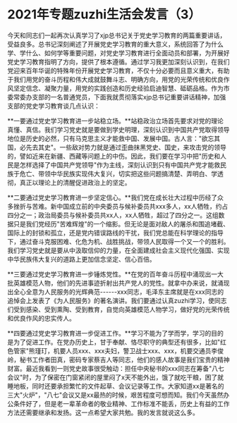 # 2021年专题zuzhi生活会发言（3）

今天和同志们一起再次认真学习了xjp总书记关于党史学习教育的两篇重要讲话，受益良多。总书记深刻阐述了开展党史学习教育的重大意义，系统回答了为什么学、学什么、如何学等重要问题，对党史学习教育进行全面动员和部署，为开展好党史学习教育指明了方向，提供了根本遵循。通过学习我更加深刻认识到，在我们党迎来百年华诞的特殊年份开展党史学习教育，不仅十分必要而且意义重大，有助于我们用党的奋斗历程和伟大成就鼓舞斗志、明确方向，用党的光荣传统和优良作风坚定信念、凝聚力量，用党的实践创造和历史经验启迪智慧、砥砺品格。作为市委常委办支部的一名普通党员，下面我就贯彻落实xjp总书记重要讲话精神，加强支部的党史学习教育谈几点认识：

**一要通过党史学习教育进一步站稳立场。**站稳政治立场首先要求对党的理论真懂、真信。我们学习党史就是要做到学史明理，深刻认识到中国共产党取得领导地位是历史的必然，只有马克思主义才能救中国、发展中国。古人言："欲忘其国，必先去其史"。一些敌对势力就是通过歪曲抹黑党史、国史，来攻击党的领导的，譬如近来在新疆、西藏等问题上的中伤。因此，我们要在学习中把"历史和人民是怎样选择了中国共产党领导"作为主线，深刻认识到只有中国共产党才能救民族于危亡、带领中华民族实现伟大复兴，切实把这些问题搞清楚、弄明白、学透彻，真正以理论上的清醒促进政治上的坚定。

**二要通过党史学习教育进一步坚定信心。**我们党在成长壮大过程中历经了众多挫折与苦难。新中国成立前的中央委员与候补委员共xxx多人，xx人牺牲，约占四分之一；政治局委员与候补委员共xx人，xx人牺牲，超过了四分之一。这组数据只是我们党经历"苦难辉煌"的一个缩影。但无论是面对敌人的屠杀和围追堵截、国际上的封锁和孤立，还是党内错误路线的干扰，我们党总能在科学理论的指导下，通过奋斗克服困难、化危为机、战胜挑战，带领人民取得一个又一个的胜利。我们学习党史就是要从中汲取信仰的力量，在全面建成社会主义现代化强国、实现中华民族伟大复兴的道路上更加信念坚定、信心百倍。

**三要通过党史学习教育进一步锤炼党性。**在党的百年奋斗历程中涌现出一大批英雄模范人物，他们的先进事迹折射出共产党人的党性。就拿中办来说，就涌现出全心全意为人民服务的光辉典范------xxx同志，毛泽东主席就是在xxx同志的追悼会上发表了《为人民服务》的著名演讲。我们要通过认真zuzhi学习，使同志们受到感染、受到熏陶、受到教育，自觉向英雄模范人物学习，做好党的光荣传统和优良作风的忠实传人。

**四要通过党史学习教育进一步促进工作。**学习不能为了学而学，学习的目的是为了促进工作。在党办历史上，甘于奉献、恪尽职守的典型还有很多，比如"红色管家"熊瑾玎，机要人员xxx、xxx夫妇，警卫战士xxx、xxx，机要交通员李俊岭，秘书工作者田真，密码专家蔡吉人等同志，他们的感人故事是我们宝贵的精神财富。最近我看到一则党史故事很受触动：担任中央秘书的xxx同志在筹备"八七会议"时，为了保密在门窗紧闭的屋里闷了x天不能外出，饿了就吃干粮，困了就睡地板，同时还要承担繁忙的文件起草、会议记录等工作。大家知道xx是著名的三大"火炉"，"八七"会议又是xx最热的时候，艰苦程度可想而知。我们今天虽然办公条件好了，但是老一辈革命者的敬业精神、工作标准不能丢，历史上有益的工作方法还需要继承和发扬。这一点希望大家共勉。我的发言就说这么多。
